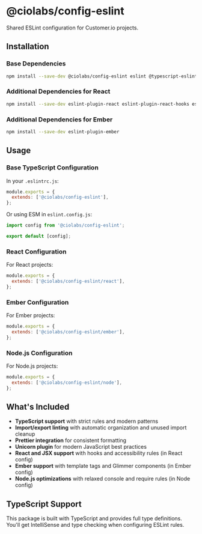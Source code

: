 # @ciolabs/config-eslint

Shared ESLint configuration for Customer.io projects.

## Installation

### Base Dependencies

```bash
npm install --save-dev @ciolabs/config-eslint eslint @typescript-eslint/eslint-plugin @typescript-eslint/parser eslint-config-prettier eslint-plugin-import eslint-plugin-unicorn eslint-plugin-unused-imports eslint-import-resolver-typescript
```

### Additional Dependencies for React

```bash
npm install --save-dev eslint-plugin-react eslint-plugin-react-hooks eslint-plugin-jsx-a11y
```

### Additional Dependencies for Ember

```bash
npm install --save-dev eslint-plugin-ember
```

## Usage

### Base TypeScript Configuration

In your `.eslintrc.js`:

```js
module.exports = {
  extends: ['@ciolabs/config-eslint'],
};
```

Or using ESM in `eslint.config.js`:

```js
import config from '@ciolabs/config-eslint';

export default [config];
```

### React Configuration

For React projects:

```js
module.exports = {
  extends: ['@ciolabs/config-eslint/react'],
};
```

### Ember Configuration

For Ember projects:

```js
module.exports = {
  extends: ['@ciolabs/config-eslint/ember'],
};
```

### Node.js Configuration

For Node.js projects:

```js
module.exports = {
  extends: ['@ciolabs/config-eslint/node'],
};
```

## What's Included

- **TypeScript support** with strict rules and modern patterns
- **Import/export linting** with automatic organization and unused import cleanup
- **Prettier integration** for consistent formatting
- **Unicorn plugin** for modern JavaScript best practices
- **React and JSX support** with hooks and accessibility rules (in React config)
- **Ember support** with template tags and Glimmer components (in Ember config)
- **Node.js optimizations** with relaxed console and require rules (in Node config)

## TypeScript Support

This package is built with TypeScript and provides full type definitions. You'll get IntelliSense and type checking when configuring ESLint rules.
